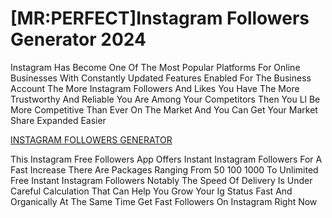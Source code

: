 # [MR:PERFECT]Instagram Followers Generator 2024

Instagram Has Become One Of The Most Popular Platforms For Online Businesses With Constantly Updated Features Enabled For The Business Account The More Instagram Followers And Likes You Have The More Trustworthy And Reliable You Are Among Your Competitors Then You Ll Be More Competitive Than Ever On The Market And You Can Get Your Market Share Expanded Easier

[INSTAGRAM FOLLOWERS GENERATOR
](https://appbitly.com/Instagram-Followers-free)

This Instagram Free Followers App Offers Instant Instagram Followers For A Fast Increase There Are Packages Ranging From 50 100 1000 To Unlimited Free Instant Instagram Followers Notably The Speed Of Delivery Is Under Careful Calculation That Can Help You Grow Your Ig Status Fast And Organically At The Same Time Get Fast Followers On Instagram Right Now

